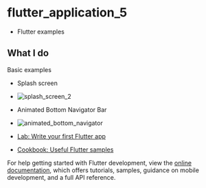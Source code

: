 # flutter_application_5
- Flutter examples 

## What I do
Basic examples
- Splash screen
- ![splash_screen_2](https://github.com/sevgitr/flutter_example/assets/49620686/d540dd98-3604-4a60-bafd-3bd8a3cf15ac)
- Animated Bottom Navigator Bar
- ![animated_bottom_navigator](https://github.com/sevgitr/flutter_example/assets/49620686/049d18c4-4e39-4ed6-b08a-280793a0d596)







- [Lab: Write your first Flutter app](https://docs.flutter.dev/get-started/codelab)
- [Cookbook: Useful Flutter samples](https://docs.flutter.dev/cookbook)

For help getting started with Flutter development, view the
[online documentation](https://docs.flutter.dev/), which offers tutorials,
samples, guidance on mobile development, and a full API reference.

